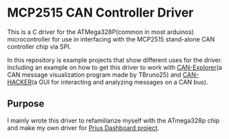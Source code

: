 # MCP2515 CAN Controller Driver
This is a C driver for the ATMega328P(common in most arduinos) microcontroller for use in interfacing with the MCP2515 stand-alone CAN controller chip via SPI.

In this repository is example projects that show different uses for the driver. Including an example on how to get this driver to work with [CAN-Explorer](https://github.com/Tbruno25/can-explorer)(a CAN message visualization program made by TBruno25) and [CAN-HACKER](https://www.mictronics.de/posts/USB-CAN-Bus/)(a GUI for interacting and analyzing messages on a CAN bus).

## Purpose
I mainly wrote this driver to refamiliarize myself with the ATmega328p chip and make my own driver for [Prius Dashboard project](https://github.com/Wwaylon/PriusDash). 
